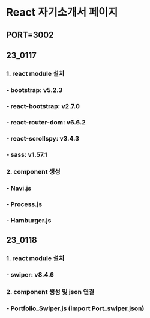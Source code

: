 # React 자기소개서 페이지
## PORT=3002

## 23_0117
### 1. react module 설치
### - bootstrap: v5.2.3
### - react-bootstrap: v2.7.0
### - react-router-dom: v6.6.2
### - react-scrollspy: v3.4.3
### - sass: v1.57.1

### 2. component 생성
### - Navi.js
### - Process.js
### - Hamburger.js

## 23_0118
### 1. react module 설치
### - swiper: v8.4.6

### 2. component 생성 및 json 연결
### - Portfolio_Swiper.js (import Port_swiper.json)